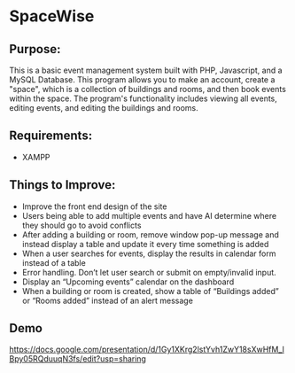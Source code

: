 # SpaceWise

## Purpose:
This is a basic event management system built with PHP, Javascript, and a MySQL Database. This program allows you to make an account, create a "space", which is a collection of buildings and rooms, and then book events within the space. The program's functionality includes viewing all events, editing events, and editing the buildings and rooms.

## Requirements:
- XAMPP

## Things to Improve:
- Improve the front end design of the site
- Users being able to add multiple events and have AI determine where they should go to avoid conflicts
- After adding a building or room, remove window pop-up message and instead display a table and update it every time something is added
- When a user searches for events, display the results in calendar form instead of a table
- Error handling. Don’t let user search or submit on empty/invalid input. 
- Display an “Upcoming events” calendar on the dashboard
- When a building or room is created, show a table of “Buildings added” or “Rooms added” instead of an alert message

## Demo

https://docs.google.com/presentation/d/1Gy1XKrg2lstYvh1ZwY18sXwHfM_lBpy05RQduuqN3fs/edit?usp=sharing

